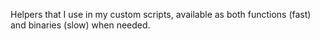 Helpers that I use in my custom scripts, available as both functions (fast) and binaries (slow) when needed.
